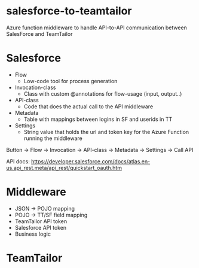 # salesforce-to-teamtailor
Azure function middleware to handle API-to-API communication between SalesForce and TeamTailor

# Salesforce
* Flow
    * Low-code tool for process generation
* Invocation-class
    * Class with custom @annotations for flow-usage (input, output..)
* API-class
    * Code that does the actual call to the API middleware
* Metadata
    * Table with mappings between logins in SF and userids in TT
* Settings
    * String value that holds the url and token key for the Azure Function running the middleware

Button -> Flow -> Invocation -> API-class -> Metadata -> Settings -> Call API

API docs: https://developer.salesforce.com/docs/atlas.en-us.api_rest.meta/api_rest/quickstart_oauth.htm

# Middleware
* JSON -> POJO mapping
* POJO -> TT/SF field mapping
* TeamTailor API token
* Salesforce API token
* Business logic

# TeamTailor

